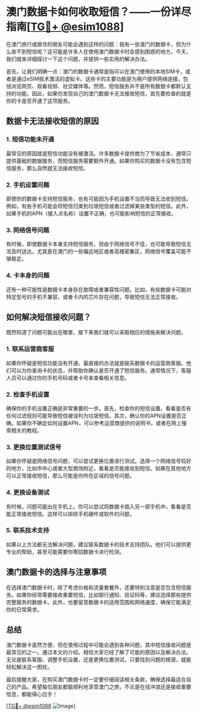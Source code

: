 # 澳门数据卡如何收取短信？——一份详尽指南[[TG💪+ @esim1088](https://t.me/s/esim1088)]

在澳门旅行或居住的朋友可能会遇到这样的问题：我有一张澳门的数据卡，但为什么收不到短信呢？这可能是许多人在使用澳门数据卡时会感到困惑的地方。今天，我们就来详细探讨一下这个问题，并提供一些实用的解决办法。

首先，让我们明确一点：澳门的数据卡通常是指可以在澳门使用的本地SIM卡，或者是通过eSIM技术激活的虚拟卡。这些卡的主要功能是为用户提供网络连接，包括浏览网页、观看视频、社交媒体等。然而，短信服务并不是所有数据卡都默认支持的功能。因此，如果你发现自己的澳门数据卡无法接收短信，首先要检查的就是你的卡是否开通了这项服务。

## 数据卡无法接收短信的原因

### 1. 短信功能未开通

最常见的原因就是短信功能没有被激活。许多数据卡提供商为了节省成本，通常只提供基础的数据服务，而短信服务需要额外开通。如果你购买的数据卡没有包含短信服务，那么自然就无法接收短信。

### 2. 手机设置问题

即使你的数据卡支持短信服务，也有可能因为手机设置不当而导致无法收到短信。例如，有些手机可能会将短信归类到垃圾短信或者过滤掉某些类型的短信。此外，如果手机的APN（接入点名称）设置不正确，也可能影响短信的正常接收。

### 3. 网络信号问题

有时候，即使数据卡本身支持短信服务，但由于网络信号不佳，也可能导致短信无法及时送达。尤其是在澳门的一些偏远地区或者高楼密集区，网络信号覆盖可能不够稳定。

### 4. 卡本身的问题

还有一种可能性是数据卡本身存在故障或者兼容性问题。比如，有些数据卡可能对特定型号的手机不兼容，或者卡内的芯片存在问题，导致短信无法正常接收。

## 如何解决短信接收问题？

既然知道了问题可能出在哪里，接下来我们就可以采取相应的措施来解决问题。

### 1. 联系运营商客服

如果你怀疑是短信功能没有开通，最直接的办法就是联系数据卡的运营商客服。他们可以为你查询卡的状态，并帮助你确认是否开通了短信服务。通常情况下，客服人员可以通过你的手机号码或者卡号来查看相关信息。

### 2. 检查手机设置

确保你的手机设置正确是非常重要的一步。首先，检查你的短信设置，看看是否有任何过滤规则可能导致短信被误判为垃圾短信。其次，确认你的APN设置是否正确。如果你不确定如何设置APN，可以参考运营商提供的说明书，或者在网上搜索相关的教程。

### 3. 更换位置测试信号

如果你怀疑是网络信号问题，可以尝试更换位置进行测试。选择一个网络信号较好的地方，比如市中心或者大型商场附近，看看是否能接收到短信。如果在其他地方可以正常接收短信，那么可能是你所在区域的信号问题。

### 4. 更换设备测试

有时候，问题可能出在手机上。你可以尝试将数据卡插入另一部手机中，看看是否能正常接收短信。这样可以排除手机硬件或软件的问题。

### 5. 联系技术支持

如果以上方法都无法解决问题，建议联系数据卡的技术支持团队。他们可以提供更专业的帮助，甚至可能需要你寄回数据卡进行检测。

## 澳门数据卡的选择与注意事项

在选择澳门数据卡时，除了考虑价格和流量套餐外，还要特别注意是否包含短信服务。如果你经常需要接收重要短信，比如银行通知、验证码等，建议选择那些提供完整服务的数据卡。此外，也要留意数据卡的适用范围和网络速度，确保它能满足你的日常需求。

## 总结

澳门数据卡虽然方便，但在使用过程中可能会遇到各种问题，其中短信接收问题是最常见的之一。通过本文的介绍，相信大家已经了解了可能的原因以及解决办法。无论是联系客服、调整手机设置，还是更换位置测试，只要找到问题的根源，就能轻松解决这一困扰。

最后提醒大家，在购买澳门数据卡时一定要仔细阅读相关条款，确保选择最适合自己的产品。希望每位朋友都能顺利地享受澳门之旅，不论是在线冲浪还是接收重要信息，都能得心应手！

[[TG💪+ @esim1088](https://t.me/s/esim1088) ![Image](https://i.postimg.cc/4NQfJmqS/Snipaste-2025-05-13-00-14-12.png)]